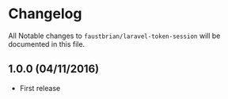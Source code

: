 # Changelog

All Notable changes to `faustbrian/laravel-token-session` will be documented in this file.

## 1.0.0 (04/11/2016)
- First release
